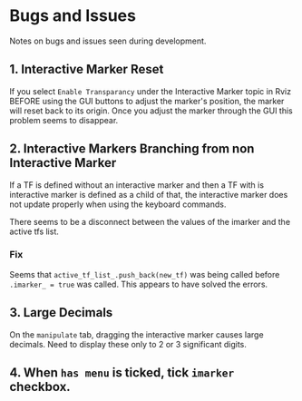 # Bugs and Issues

Notes on bugs and issues seen during development.

## 1. Interactive Marker Reset

If you select `Enable Transparancy` under the Interactive Marker topic in Rviz BEFORE using the GUI buttons to adjust the marker's position, the marker will reset back to its origin. Once you adjust the marker through the GUI this problem seems to disappear.

## 2. Interactive Markers Branching from non Interactive Marker

If a TF is defined without an interactive marker and then a TF with is interactive marker is defined as a child of that, the interactive marker does not update properly when using the keyboard commands.

There seems to be a disconnect between the values of the imarker and the active tfs list.

### Fix

Seems that `active_tf_list_.push_back(new_tf)` was being called before `.imarker_ = true` was called. This appears to have solved the errors.

## 3. Large Decimals

On the `manipulate` tab, dragging the interactive marker causes large decimals. Need to display these only to 2 or 3 significant digits.

## 4. When `has menu` is ticked, tick `imarker` checkbox.

